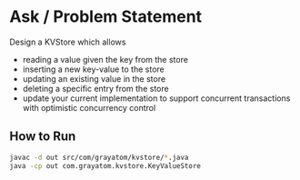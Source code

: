 # Ask / Problem Statement
Design a KVStore which allows
- reading a value given the key from the store
- inserting a new key-value to the store
- updating an existing value in the store
- deleting a specific entry from the store
- update your current implementation to
support concurrent transactions with optimistic concurrency control

## How to Run
```bash
javac -d out src/com/grayatom/kvstore/*.java
java -cp out com.grayatom.kvstore.KeyValueStore